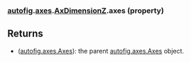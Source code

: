 ### [autofig](autofig.md).[axes](autofig.axes.md).[AxDimensionZ](autofig.axes.AxDimensionZ.md).axes (property)




Returns
--------
* ([autofig.axes.Axes](autofig.axes.Axes.md)): the parent [autofig.axes.Axes](autofig.axes.Axes.md) object.

